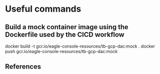 # Useful commands

## Build a mock container image using the Dockerfile used by the CICD workflow
docker build -t gcr.io/eagle-console-resources/tb-gcp-dac:mock .
docker push gcr.io/eagle-console-resources/tb-gcp-dac:mock

## References
